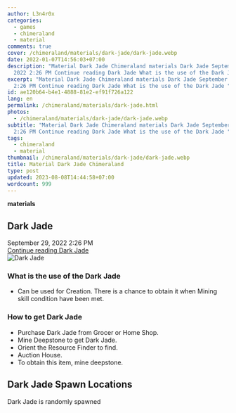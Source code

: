 ```yaml
---
author: L3n4r0x
categories:
  - games
  - chimeraland
  - material
comments: true
cover: /chimeraland/materials/dark-jade/dark-jade.webp
date: 2022-01-07T14:56:03+07:00
description: "Material Dark Jade Chimeraland materials Dark Jade September 29,
  2022 2:26 PM Continue reading Dark Jade What is the use of the Dark Jade "
excerpt: "Material Dark Jade Chimeraland materials Dark Jade September 29, 2022
  2:26 PM Continue reading Dark Jade What is the use of the Dark Jade "
id: ae120b64-b4e1-4888-81e2-ef91f726a122
lang: en
permalink: /chimeraland/materials/dark-jade.html
photos:
  - /chimeraland/materials/dark-jade/dark-jade.webp
subtitle: "Material Dark Jade Chimeraland materials Dark Jade September 29, 2022
  2:26 PM Continue reading Dark Jade What is the use of the Dark Jade "
tags:
  - chimeraland
  - material
thumbnail: /chimeraland/materials/dark-jade/dark-jade.webp
title: Material Dark Jade Chimeraland
type: post
updated: 2023-08-08T14:44:58+07:00
wordcount: 999
---
```


<link
  rel="stylesheet"
  href="https://rawcdn.githack.com/dimaslanjaka/Web-Manajemen/870a349/css/bootstrap-5-3-0-alpha3-wrapper.css"
/>
<section id="bootstrap-wrapper">
  <div data-bs-theme="dark">
    <div
      class="row g-0 border rounded overflow-hidden flex-md-row mb-4 shadow-sm position-relative bg-dark text-light"
    >
      <div class="col p-4 d-flex flex-column position-static">
        <strong class="d-inline-block mb-2 text-success">materials</strong>
        <h2 class="mb-0">Dark Jade</h2>
        <div class="mb-1 text-muted">September 29, 2022 2:26 PM</div>
        <a
          href="/chimeraland/materials/dark-jade.html"
          class="stretched-link d-none text-primary"
          >Continue reading Dark Jade</a
        >
      </div>
      <div class="col-auto d-none d-md-block d-lg-block">
        <img
          src="https://www.webmanajemen.com/chimeraland/materials/dark-jade/dark-jade.webp"
          alt="Dark Jade"
        />
      </div>
    </div>
    <div class="row">
      <div class="col-lg-6 col-12 mb-2">
        <div class="card">
          <div class="card-body">
            <h3 class="card-title">What is the use of the Dark Jade</h3>
            <div class="card-text">
              <ul>
                <li>
                  Can be used for Creation. There is a chance to obtain it when
                  Mining skill condition have been met.
                </li>
              </ul>
            </div>
          </div>
        </div>
      </div>
      <div class="col-lg-6 col-12 mb-2">
        <div class="card">
          <div class="card-body">
            <h3 class="card-title">How to get Dark Jade</h3>
            <div class="card-text">
              <ul>
                <li>Purchase Dark Jade from Grocer or Home Shop.</li>
                <li>Mine Deepstone to get Dark Jade.</li>
                <li>Orient the Resource Finder to find.</li>
                <li>Auction House.</li>
                <li>To obtain this item, mine deepstone.</li>
              </ul>
            </div>
          </div>
        </div>
      </div>
      <div class="col-12 mb-2">
        <h2>Dark Jade Spawn Locations</h2>
        <p>Dark Jade is randomly spawned</p>
      </div>
    </div>
  </div>
</section>